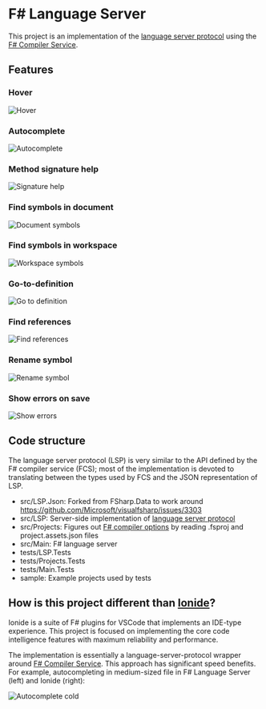 # F# Language Server
This project is an implementation of the [language server protocol](https://microsoft.github.io/language-server-protocol/) using the [F# Compiler Service](https://fsharp.github.io/FSharp.Compiler.Service/).

## Features

### Hover
![Hover](videos/Hover.mov.gif)

### Autocomplete
![Autocomplete](videos/Autocomplete.mov.gif)

### Method signature help
![Signature help](videos/SignatureHelp.mov.gif)

### Find symbols in document
![Document symbols](videos/DocumentSymbols.mov.gif)

### Find symbols in workspace
![Workspace symbols](videos/WorkspaceSymbols.mov.gif)

### Go-to-definition
![Go to definition](videos/GoToDefinition.mov.gif)

### Find references
![Find references](videos/FindReferences.mov.gif)

### Rename symbol
![Rename symbol](videos/RenameSymbol.mov.gif)

### Show errors on save
![Show errors](videos/ShowErrors.mov.gif)

## Code structure
The language server protocol (LSP) is very similar to the API defined by the F# compiler service (FCS); most of the implementation is devoted to translating between the types used by FCS and the JSON representation of LSP.

- src/LSP.Json: Forked from FSharp.Data to work around https://github.com/Microsoft/visualfsharp/issues/3303
- src/LSP: Server-side implementation of [language server protocol](https://microsoft.github.io/language-server-protocol/specification)
- src/Projects: Figures out [F# compiler options](https://docs.microsoft.com/en-us/dotnet/fsharp/language-reference/compiler-options) by reading .fsproj and project.assets.json files
- src/Main: F# language server
- tests/LSP.Tests
- tests/Projects.Tests
- tests/Main.Tests
- sample: Example projects used by tests

## How is this project different than [Ionide](https://github.com/ionide)?
Ionide is a suite of F# plugins for VSCode that implements an IDE-type experience. This project is focused on implementing the core code intelligence features with maximum reliability and performance. 

The implementation is essentially a language-server-protocol wrapper around [F# Compiler Service](https://fsharp.github.io/FSharp.Compiler.Service/). This approach has significant speed benefits. For example, autocompleting in medium-sized file in F# Language Server (left) and Ionide (right):

![Autocomplete cold](videos/LSP-vs-Ionide-Warm.gif)

